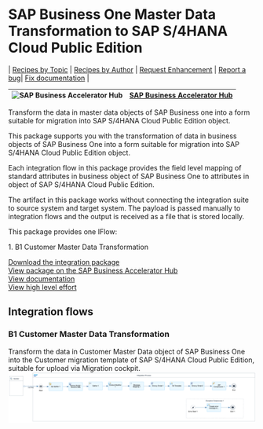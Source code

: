 # SAP Business One Master Data Transformation to SAP S/4HANA Cloud Public Edition 

\| [Recipes by Topic](../../readme.md ) \| [Recipes by Author](../../author.md ) \| [Request Enhancement](https://github.com/SAP-samples/cloud-integration-flow/issues/new?assignees=&labels=Recipe%20Fix,enhancement&template=recipe-request.md&title=Improve%20SAP%20Business%20One%20Master%20Data%20Transformation%20to%20SAP%20S/4HANA%20Cloud%20Public%20Edition) \| [Report a bug](https://github.com/SAP-samples/cloud-integration-flow/issues/new?assignees=&labels=Recipe%20Fix,bug&template=bug_report.md&title=Issue%20with%20SAP%20Business%20One%20Master%20Data%20Transformation%20to%20SAP%20S/4HANA%20Cloud%20Public%20Edition)\| [Fix documentation](https://github.com/SAP-samples/cloud-integration-flow/issues/new?assignees=&labels=Recipe%20Fix,documentation&template=bug_report.md&title=Docu%20fix%20SAP%20Business%20One%20Master%20Data%20Transformation%20to%20SAP%20S/4HANA%20Cloud%20Public%20Edition) \| 

 ![SAP Business Accelerator Hub](https://github.com/SAPAPIBusinessHub.png?size=50 ) | [SAP Business Accelerator Hub](https://api.sap.com/allcommunity) | 
 ----|----| 

Transform the data in master data objects of SAP Business one into a form suitable for migration into SAP S/4HANA Cloud Public Edition object.

<p>This package supports you with the transformation of data in business objects of SAP Business One into a form suitable for migration into SAP S/4HANA Cloud Public Edition object.</p>
<p>Each integration flow in this package provides the field level mapping of standard attributes in business object of SAP Business One to attributes in object of SAP S/4HANA Cloud Public Edition.</p>
<p>The artifact in this package works without connecting the integration suite to source system and target system. The payload is passed manually to integration flows and the output is received as a file that is stored locally.</p>
<p>This package provides one IFlow:&nbsp;</p>
<p>1. B1 Customer Master Data Transformation</p>

[Download the integration package](SAPBusinessOneMasterDataTransformationtoSAPS4HANACloudPublicEdition.zip)\
[View package on the SAP Business Accelerator Hub](https://api.sap.com/package/SAPBusinessOneMasterDataTransformationtoSAPS4HANACloudPublicEdition)\
[View documentation](SAPBusinessOneMasterDataTransformationtoSAPS4HANACloudPublicEdition.pdf)\
[View high level effort](effort.md)
## Integration flows
### B1 Customer Master Data Transformation 
Transform the data in Customer Master Data object of SAP Business One into the Customer migration template of SAP S/4HANA Cloud Public Edition, suitable for upload via Migration cockpit. \
 ![input-image](B1_Customer_Master_Data_Transformation.png)